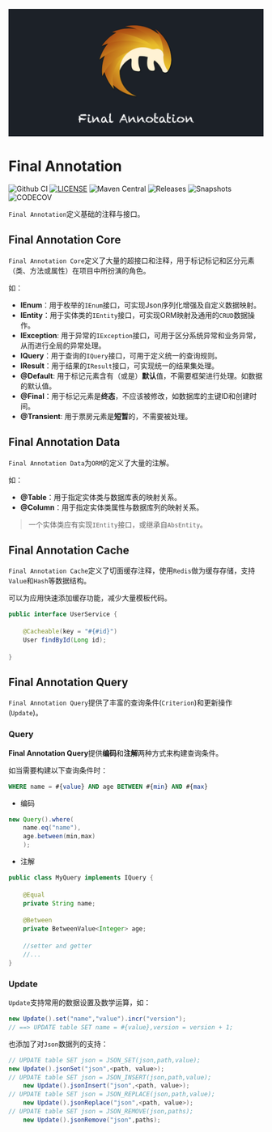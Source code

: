 ![Final Annotation](LOGO.png)

# Final Annotation

![Github CI](https://github.com/final-projects/final-annotation/workflows/ci/badge.svg)
[![LICENSE](https://img.shields.io/github/license/final-projects/final-annotation)](http://www.apache.org/licenses/LICENSE-2.0.html)
![Maven Central](https://img.shields.io/maven-central/v/org.ifinalframework.annotation/final-annotation?label=maven)
![Releases](https://img.shields.io/nexus/r/org.ifinalframework.annotation/final-annotation?server=https://s01.oss.sonatype.org&label=Releases)
![Snapshots](https://img.shields.io/nexus/s/org.ifinalframework.annotation/final-annotation?server=https://s01.oss.sonatype.org&label=Snapshots)
![CODECOV](https://codecov.io/gh/final-projects/final-annotation/branch/main/graph/badge.svg)

`Final Annotation`定义基础的注释与接口。

## Final Annotation Core

`Final Annotation Core`定义了大量的超接口和注释，用于标记标记和区分元素（类、方法或属性）在项目中所扮演的角色。

如：

* **IEnum**：用于枚举的`IEnum`接口，可实现Json序列化增强及自定义数据映射。
* **IEntity**：用于实体类的`IEntity`接口，可实现ORM映射及通用的`CRUD`数据操作。
* **IException**: 用于异常的`IException`接口，可用于区分系统异常和业务异常，从而进行全局的异常处理。
* **IQuery**：用于查询的`IQuery`接口，可用于定义统一的查询规则。
* **IResult**：用于结果的`IResult`接口，可实现统一的结果集处理。
* **@Default**: 用于标记元素含有（或是）**默认**值，不需要框架进行处理。如数据的默认值。
* **@Final**：用于标记元素是**终态**，不应该被修改，如数据库的主键ID和创建时间。
* **@Transient**: 用于票房元素是**短暂**的，不需要被处理。

## Final Annotation Data

`Final Annotation Data`为`ORM`的定义了大量的注解。

如：

* **@Table**：用于指定实体类与数据库表的映射关系。
* **@Column**：用于指定实体类属性与数据库列的映射关系。

> 一个实体类应有实现`IEntity`接口，或继承自`AbsEntity`。

## Final Annotation Cache

`Final Annotation Cache`定义了切面缓存注释，使用`Redis`做为缓存存储，支持`Value`和`Hash`等数据结构。

可以为应用快速添加缓存功能，减少大量模板代码。

```java
public interface UserService {

    @Cacheable(key = "#{#id}")
    User findById(Long id);

}
```

## Final Annotation Query

`Final Annotation Query`提供了丰富的查询条件(`Criterion`)和更新操作(`Update`)。

### Query

**Final Annotation Query**提供**编码**和**注解**两种方式来构建查询条件。

如当需要构建以下查询条件时：

```sql
WHERE name = #{value} AND age BETWEEN #{min} AND #{max}
```

* 编码

```java
new Query().where(
    name.eq("name"),
    age.between(min,max)
    );
```

* 注解

```java
public class MyQuery implements IQuery {

    @Equal
    private String name;

    @Between
    private BetweenValue<Integer> age;

    //setter and getter
    //...
}
```

### Update

`Update`支持常用的数据设置及数学运算，如：

```java
new Update().set("name","value").incr("version");
// ==> UPDATE table SET name = #{value},version = version + 1;
```

也添加了对`Json`数据列的支持：

```java
// UPDATE table SET json = JSON_SET(json,path,value);
new Update().jsonSet("json",<path, value>);
// UPDATE table SET json = JSON_INSERT(json,path,value);
    new Update().jsonInsert("json",<path, value>);
// UPDATE table SET json = JSON_REPLACE(json,path,value);
    new Update().jsonReplace("json",<path, value>);
// UPDATE table SET json = JSON_REMOVE(json,paths);
    new Update().jsonRemove("json",paths);
```